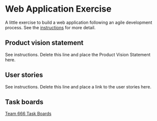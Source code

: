 # Web Application Exercise

A little exercise to build a web application following an agile development process. See the [instructions](instructions.md) for more detail.

## Product vision statement

See instructions. Delete this line and place the Product Vision Statement here.

## User stories

See instructions. Delete this line and place a link to the user stories here.

## Task boards

[Team 666 Task Boards](https://github.com/orgs/software-students-fall2023/projects/36/views/1)

